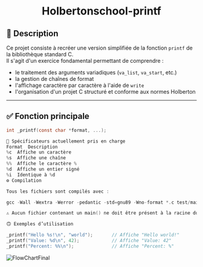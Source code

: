 # <p align="center">Holbertonschool-printf</p> 
                             
## 📌 Description

Ce projet consiste à recréer une version simplifiée de la fonction `printf` de la bibliothèque standard C.  
Il s'agit d'un exercice fondamental permettant de comprendre :

- le traitement des arguments variadiques (`va_list`, `va_start`, etc.)
- la gestion de chaînes de format
- l'affichage caractère par caractère à l'aide de `write`
- l'organisation d'un projet C structuré et conforme aux normes Holberton

---

## ✅ Fonction principale

```c
int _printf(const char *format, ...);

🧩 Spécificateurs actuellement pris en charge
Format	Description
%c	Affiche un caractère
%s	Affiche une chaîne
%%	Affiche le caractère %
%d	Affiche un entier signé
%i	Identique à %d
⚙️ Compilation

Tous les fichiers sont compilés avec :

gcc -Wall -Wextra -Werror -pedantic -std=gnu89 -Wno-format *.c test/main.c -o printf

⚠️ Aucun fichier contenant un main() ne doit être présent à la racine du projet.

🙃​ Exemples d’utilisation

_printf("Hello %s!\n", "world");       // Affiche "Hello world!"
_printf("Value: %d\n", 42);            // Affiche "Value: 42"
_printf("Percent: %%\n");              // Affiche "Percent: %"
```
![FlowChartFinal](https://github.com/user-attachments/assets/87c9d0ce-5b70-45b4-8723-ad14e563e9a9)
